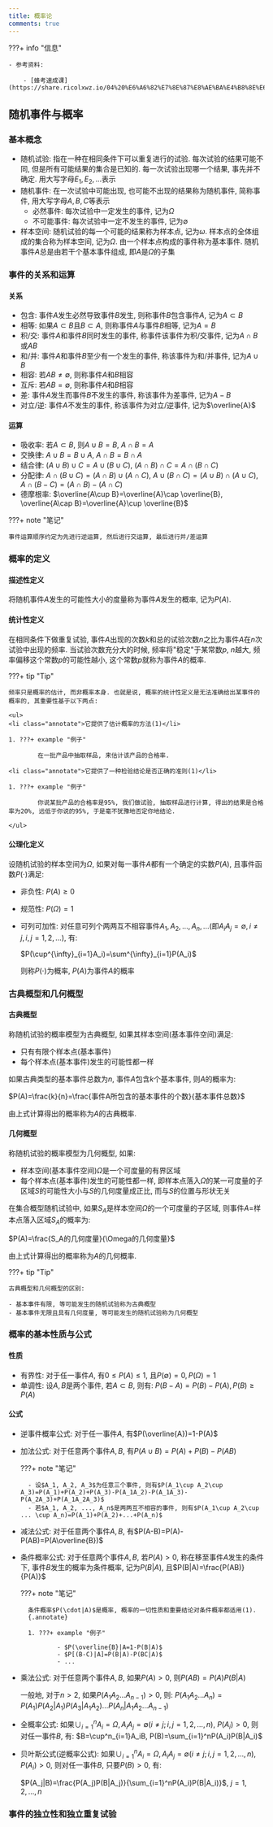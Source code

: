 ```yaml
---
title: 概率论
comments: true
---
```


???+ info "信息"

    - 参考资料:

        - [蜂考速成课](https://share.ricolxwz.io/04%20%E6%A6%82%E7%8E%87%E8%AE%BA%E4%B8%8E%E6%95%B0%E7%90%86%E7%BB%9F%E8%AE%A1%E3%80%90%E8%9C%82%E8%80%83%E9%80%9F%E6%88%90%E8%AF%BE%E3%80%91.pdf)

## 随机事件与概率

### 基本概念

- 随机试验: 指在一种在相同条件下可以重复进行的试验. 每次试验的结果可能不同, 但是所有可能结果的集合是已知的. 每一次试验出现哪一个结果, 事先并不确定. 用大写字母$E_1, E_2, ...$表示
- 随机事件: 在一次试验中可能出现, 也可能不出现的结果称为随机事件, 简称事件, 用大写字母$A, B, C$等表示
    - 必然事件: 每次试验中一定发生的事件, 记为$\Omega$
    - 不可能事件: 每次试验中一定不发生的事件, 记为$\emptyset$
- 样本空间: 随机试验的每一个可能的结果称为样本点, 记为$\omega$. 样本点的全体组成的集合称为样本空间, 记为$\Omega$. 由一个样本点构成的事件称为基本事件. 随机事件$A$总是由若干个基本事件组成, 即$A$是$\Omega$的子集

### 事件的关系和运算

#### 关系

- 包含: 事件$A$发生必然导致事件$B$发生, 则称事件$B$包含事件$A$, 记为$A\subset B$
- 相等: 如果$A\subset B$且$B\subset A$, 则称事件$A$与事件$B$相等, 记为$A=B$
- 积/交: 事件$A$和事件$B$同时发生的事件, 称事件该事件为积/交事件, 记为$A\cap B$或$AB$
- 和/并: 事件$A$和事件$B$至少有一个发生的事件, 称该事件为和/并事件, 记为$A\cup B$
- 相容: 若$AB\neq \emptyset$, 则称事件$A$和$B$相容
- 互斥: 若$AB= \emptyset$, 则称事件$A$和$B$相容
- 差: 事件$A$发生而事件$B$不发生的事件, 称该事件为差事件, 记为$A-B$
- 对立/逆: 事件$A$不发生的事件, 称该事件为对立/逆事件, 记为$\overline{A}$

#### 运算

- 吸收率: 若$A\subset B$, 则$A\cup B=B$, $A\cap B=A$
- 交换律: $A\cup B=B\cup A$, $A\cap B=B\cap A$
- 结合律: $(A\cup B)\cup C=A\cup (B\cup C)$, $(A\cap B)\cap C=A\cap (B\cap C)$
- 分配律: $A\cap (B\cup C)=(A\cap B)\cup (A\cap C)$, $A\cup (B\cap C)=(A\cup B)\cap (A\cup C)$, $A\cap (B-C)=(A\cap B)-(A\cap C)$
- 德摩根率: $\overline{A\cup B}=\overline{A}\cap \overline{B}, \overline{A\cap B}=\overline{A}\cup \overline{B}$

???+ note "笔记"

    事件运算顺序约定为先进行逆运算, 然后进行交运算, 最后进行并/差运算

### 概率的定义

#### 描述性定义

将随机事件$A$发生的可能性大小的度量称为事件$A$发生的概率, 记为$P(A)$.

#### 统计性定义

在相同条件下做重复试验, 事件$A$出现的次数$k$和总的试验次数$n$之比为事件$A$在$n$次试验中出现的频率. 当试验次数充分大的时候, 频率将"稳定"于某常数$p$, $n$越大, 频率偏移这个常数$p$的可能性越小, 这个常数$p$就称为事件$A$的概率.

???+ tip "Tip"

    频率只是概率的估计, 而非概率本身. 也就是说, 概率的统计性定义是无法准确给出某事件的概率的, 其重要性基于以下两点: 

    <ul>
    <li class="annotate">它提供了估计概率的方法(1)</li>

    1. ???+ example "例子"

            在一批产品中抽取样品, 来估计该产品的合格率.

    <li class="annotate">它提供了一种检验结论是否正确的准则(1)</li>

    1. ???+ example "例子"

            你说某批产品的合格率是95%, 我们做试验, 抽取样品进行计算, 得出的结果是合格率为20%, 远低于你说的95%, 于是毫不犹豫地否定你地结论.

    </ul>

#### 公理化定义 

设随机试验的样本空间为$\Omega$, 如果对每一事件$A$都有一个确定的实数$P(A)$, 且事件函数$P(\cdot)$满足:

- 非负性: $P(A)\geq 0$
- 规范性: $P(\Omega)=1$
- 可列可加性: 对任意可列个两两互不相容事件$A_1, A_2, ..., A_n, ...$(即$A_iA_j=\emptyset, i\neq j, i, j=1, 2, ...$), 有:

    $P(\cup^{\infty}_{i=1}A_i)=\sum^{\infty}_{i=1}P(A_i)$

    则称$P(\cdot)$为概率, $P(A)$为事件$A$的概率

### 古典概型和几何概型

#### 古典概型

称随机试验的概率模型为古典概型, 如果其样本空间(基本事件空间)满足: 

- 只有有限个样本点(基本事件)
- 每个样本点(基本事件)发生的可能性都一样

如果古典类型的基本事件总数为$n$, 事件$A$包含$k$个基本事件, 则$A$的概率为:

$P(A)=\frac{k}{n}=\frac{事件A所包含的基本事件的个数}{基本事件总数}$

由上式计算得出的概率称为$A$的古典概率.

#### 几何概型

称随机试验的概率模型为几何概型, 如果:

- 样本空间(基本事件空间)$\Omega$是一个可度量的有界区域
- 每个样本点(基本事件)发生的可能性都一样, 即样本点落入$\Omega$的某一可度量的子区域$S$的可能性大小与$S$的几何度量成正比, 而与$S$的位置与形状无关

在集合概型随机试验中, 如果$S_A$是样本空间$\Omega$的一个可度量的子区域, 则事件$A=$样本点落入区域$S_A$的概率为: 

$P(A)=\frac{S_A的几何度量}{\Omega的几何度量}$

由上式计算得出的概率称为$A$的几何概率.

???+ tip "Tip"

    古典概型和几何概型的区别: 
    
    - 基本事件有限, 等可能发生的随机试验称为古典概型
    - 基本事件无限且具有几何度量, 等可能发生的随机试验称为几何概型

### 概率的基本性质与公式

#### 性质

- 有界性: 对于任一事件$A$, 有$0\leq P(A)\leq 1$, 且$P(\emptyset)=0, P(\Omega)=1$
- 单调性: 设$A, B$是两个事件, 若$A\subset B$, 则有: $P(B-A)=P(B)-P(A), P(B)\geq P(A)$

#### 公式

- 逆事件概率公式: 对于任一事件$A$, 有$P(\overline{A})=1-P(A)$
- 加法公式: 对于任意两个事件$A, B$, 有$P(A\cup B)=P(A)+P(B)-P(AB)$

    ???+ note "笔记"

        - 设$A_1, A_2, A_3$为任意三个事件, 则有$P(A_1\cup A_2\cup A_3)=P(A_1)+P(A_2)+P(A_3)-P(A_1A_2)-P(A_1A_3)-P(A_2A_3)+P(A_1A_2A_3)$
        - 若$A_1, A_2, ..., A_n$是两两互不相容的事件, 则有$P(A_1\cup A_2\cup ... \cup A_n)=P(A_1)+P(A_2)+...+P(A_n)$

- 减法公式: 对于任意两个事件$A, B$, 有$P(A-B)=P(A)-P(AB)=P(A\overline{B})$
- 条件概率公式: 对于任意两个事件$A, B$, 若$P(A)>0$, 称在移至事件$A$发生的条件下, 事件$B$发生的概率为条件概率, 记为$P(B|A)$, 且$P(B|A)=\frac{P(AB)}{P(A)}$

    ???+ note "笔记"

        条件概率$P(\cdot|A)$是概率, 概率的一切性质和重要结论对条件概率都适用(1). 
        {.annotate}

        1. ???+ example "例子"

                - $P(\overline{B}|A=1-P(B|A)$
                - $P[(B-C)|A]=P(B|A)-P(BC|A)$
                - ...

- 乘法公式: 对于任意两个事件$A, B$, 如果$P(A)>0$, 则$P(AB)=P(A)P(B|A)$

    一般地, 对于$n>2$, 如果$P(A_1A_2...A_{n-1})>0$, 则: $P(A_1A_2...A_n)=P(A_1)P(A_2|A_1)P(A_3|A_1A_2)...P(A_n|A_1A_2...A_{n-1})$

- 全概率公式: 如果$\cup^n_{i=1}A_i = \Omega, A_iA_j=\emptyset(i\neq j; i, j=1, 2, ..., n)$, $P(A_i)>0$, 则对任一事件$B$, 有: $B=\cup^n_{i=1}A_iB, P(B)=\sum_{i=1}^nP(A_i)P(B|A_i)$

- 贝叶斯公式(逆概率公式): 如果$\cup^n_{i=1}A_i = \Omega, A_iA_j=\emptyset(i\neq j; i, j=1, 2, ..., n)$, $P(A_i)>0$, 则对任一事件$B$, 只要$P(B)>0$, 有:

    $P(A_j|B)=\frac{P(A_j)P(B|A_j)}{\sum_{i=1}^nP(A_i)P(B|A_i)}$, $j=1, 2, ..., n$

### 事件的独立性和独立重复试验

